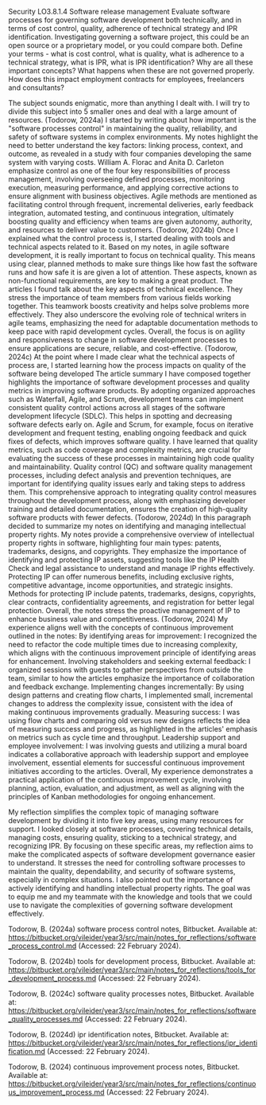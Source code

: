 Security
LO3.8.1.4
Software release management
Evaluate software processes for governing software development both technically, and in terms of cost control, quality, adherence of technical strategy and IPR identification.
Investigating governing a software project, this could be an open source or a proprietary model, or you could compare both.  Define your terms - what is cost control, what is quality, what is adherence to a technical strategy, what is IPR, what is IPR identification?  Why are all these important concepts? What happens when these are not governed properly.  How does this impact employment contracts for employees, freelancers and consultants?


The subject sounds enigmatic, more than anything I dealt with.
I will try to divide this subject into 5 smaller ones and deal with a large amount of resources. 
(Todorow, 2024a)
I started by writing about how important is the "software processes control" in maintaining the quality, reliability, and safety of software systems in complex environments. My notes highlight the need to better understand the key factors: linking process, context, and outcome, as revealed in a study with four companies developing the same system with varying costs. William A. Florac and Anita D. Carleton emphasize control as one of the four key responsibilities of process management, involving overseeing defined processes, monitoring execution, measuring performance, and applying corrective actions to ensure alignment with business objectives. Agile methods are mentioned as facilitating control through frequent, incremental deliveries, early feedback integration, automated testing, and continuous integration, ultimately boosting quality and efficiency when teams are given autonomy, authority, and resources to deliver value to customers.
(Todorow, 2024b)
Once I explained what the control process is, I started dealing with tools and technical aspects related to it.
Based on my notes, in agile software development, it is really important to focus on technical quality. This means using clear, planned methods to make sure things like how fast the software runs and how safe it is are given a lot of attention. These aspects, known as non-functional requirements, are key to making a great product. The articles I found talk about the key aspects of technical excellence. They stress the importance of team members from various fields working together. This teamwork boosts creativity and helps solve problems more effectively. They also underscore the evolving role of technical writers in agile teams, emphasizing the need for adaptable documentation methods to keep pace with rapid development cycles. Overall, the focus is on agility and responsiveness to change in software development processes to ensure applications are secure, reliable, and cost-effective.
(Todorow, 2024c)
At the point where I made clear what the technical aspects of process are, I started learning how the process impacts on quality of the software being developed
The article summary I have composed together highlights the importance of software development processes and quality metrics in improving software products. By adopting organized approaches such as Waterfall, Agile, and Scrum, development teams can implement consistent quality control actions across all stages of the software development lifecycle (SDLC). This helps in spotting and decreasing software defects early on. Agile and Scrum, for example, focus on iterative development and frequent testing, enabling ongoing feedback and quick fixes of defects, which improves software quality. I have learned that quality metrics, such as code coverage and complexity metrics, are crucial for evaluating the success of these processes in maintaining high code quality and maintainability. Quality control (QC) and software quality management processes, including defect analysis and prevention techniques, are important for identifying quality issues early and taking steps to address them. This comprehensive approach to integrating quality control measures throughout the development process, along with emphasizing developer training and detailed documentation, ensures the creation of high-quality software products with fewer defects.
(Todorow, 2024d)
In this paragraph decided to summarize my notes on identifying and managing intellectual property rights.
My notes provide a comprehensive overview of intellectual property rights in software, highlighting four main types: patents, trademarks, designs, and copyrights. They emphasize the importance of identifying and protecting IP assets, suggesting tools like the IP Health Check and legal assistance to understand and manage IP rights effectively. Protecting IP can offer numerous benefits, including exclusive rights, competitive advantage, income opportunities, and strategic insights. Methods for protecting IP include patents, trademarks, designs, copyrights, clear contracts, confidentiality agreements, and registration for better legal protection. Overall, the notes stress the proactive management of IP to enhance business value and competitiveness.
(Todorow, 2024)
My experience aligns well with the concepts of continuous improvement outlined in the notes:
By identifying areas for improvement: I recognized the need to refactor the code multiple times due to increasing complexity, which aligns with the continuous improvement principle of identifying areas for enhancement.
Involving stakeholders and seeking external feedback: I organized sessions with guests to gather perspectives from outside the team, similar to how the articles emphasize the importance of collaboration and feedback exchange.
Implementing changes incrementally: By using design patterns and creating flow charts, I implemented small, incremental changes to address the complexity issue, consistent with the idea of making continuous improvements gradually.
Measuring success: I was using flow charts and comparing old versus new designs reflects the idea of measuring success and progress, as highlighted in the articles' emphasis on metrics such as cycle time and throughput.
Leadership support and employee involvement: I was involving guests and utilizing a mural board indicates a collaborative approach with leadership support and employee involvement, essential elements for successful continuous improvement initiatives according to the articles.
Overall, My experience demonstrates a practical application of the continuous improvement cycle, involving planning, action, evaluation, and adjustment, as well as aligning with the principles of Kanban methodologies for ongoing enhancement.

My reflection simplifies the complex topic of managing software development by dividing it into five key areas, using many resources for support. I looked closely at software processes, covering technical details, managing costs, ensuring quality, sticking to a technical strategy, and recognizing IPR. By focusing on these specific areas, my reflection aims to make the complicated aspects of software development governance easier to understand. It stresses the need for controlling software processes to maintain the quality, dependability, and security of software systems, especially in complex situations. I also pointed out the importance of actively identifying and handling intellectual property rights. The goal was to equip me and my teammate with the knowledge and tools that we could use to navigate the complexities of governing software development effectively.

Todorow, B. (2024a) software process control notes, Bitbucket. Available at: https://bitbucket.org/vileider/year3/src/main/notes_for_reflections/software_process_control.md (Accessed: 22 February 2024). 

Todorow, B. (2024b) tools for development process, Bitbucket. Available at: https://bitbucket.org/vileider/year3/src/main/notes_for_reflections/tools_for_development_process.md (Accessed: 22 February 2024). 

Todorow, B. (2024c) software quality processes notes, Bitbucket. Available at: https://bitbucket.org/vileider/year3/src/main/notes_for_reflections/software_quality_processes.md (Accessed: 22 February 2024). 

Todorow, B. (2024d) ipr identification notes, Bitbucket. Available at: https://bitbucket.org/vileider/year3/src/main/notes_for_reflections/ipr_identification.md (Accessed: 22 February 2024). 

Todorow, B. (2024) continuous improvement process notes, Bitbucket. Available at: https://bitbucket.org/vileider/year3/src/main/notes_for_reflections/continuous_improvement_process.md (Accessed: 22 February 2024). 